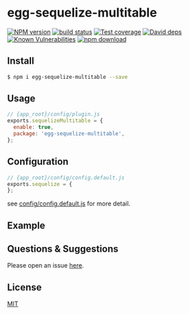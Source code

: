 # egg-sequelize-multitable

[![NPM version][npm-image]][npm-url]
[![build status][travis-image]][travis-url]
[![Test coverage][codecov-image]][codecov-url]
[![David deps][david-image]][david-url]
[![Known Vulnerabilities][snyk-image]][snyk-url]
[![npm download][download-image]][download-url]

[npm-image]: https://img.shields.io/npm/v/egg-sequelize-multitable.svg?style=flat-square
[npm-url]: https://npmjs.org/package/egg-sequelize-multitable
[travis-image]: https://img.shields.io/travis/eggjs/egg-sequelize-multitable.svg?style=flat-square
[travis-url]: https://travis-ci.org/eggjs/egg-sequelize-multitable
[codecov-image]: https://img.shields.io/codecov/c/github/eggjs/egg-sequelize-multitable.svg?style=flat-square
[codecov-url]: https://codecov.io/github/eggjs/egg-sequelize-multitable?branch=master
[david-image]: https://img.shields.io/david/eggjs/egg-sequelize-multitable.svg?style=flat-square
[david-url]: https://david-dm.org/eggjs/egg-sequelize-multitable
[snyk-image]: https://snyk.io/test/npm/egg-sequelize-multitable/badge.svg?style=flat-square
[snyk-url]: https://snyk.io/test/npm/egg-sequelize-multitable
[download-image]: https://img.shields.io/npm/dm/egg-sequelize-multitable.svg?style=flat-square
[download-url]: https://npmjs.org/package/egg-sequelize-multitable

<!--
Description here.
-->

## Install

```bash
$ npm i egg-sequelize-multitable --save
```

## Usage

```js
// {app_root}/config/plugin.js
exports.sequelizeMultitable = {
  enable: true,
  package: 'egg-sequelize-multitable',
};
```

## Configuration

```js
// {app_root}/config/config.default.js
exports.sequelize = {
};
```

see [config/config.default.js](config/config.default.js) for more detail.

## Example

<!-- example here -->

## Questions & Suggestions

Please open an issue [here](https://github.com/eggjs/egg/issues).

## License

[MIT](LICENSE)
